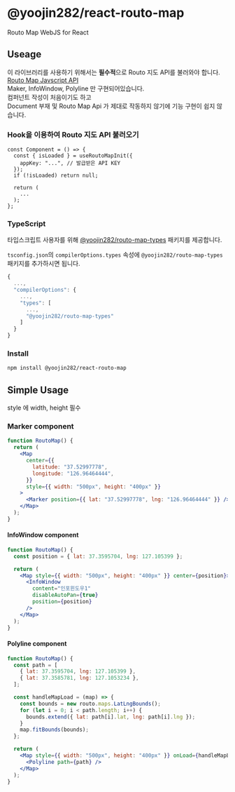 # @yoojin282/react-routo-map

Routo Map WebJS for React

## Useage

이 라이브러리를 사용하기 위해서는 **필수적**으로 Routo 지도 API를 불러와야 합니다.<br>
[Routo Map Javscript API](https://www.routo.com/developers/web_js/start.html)<br>
Maker, InfoWindow, Polyline 만 구현되어있습니다.<br>
컴퍼넌트 작성이 처음이기도 하고 <br>
Document 부재 및 Routo Map Api 가 제대로 작동하지 않기에 기능 구현이 쉽지 않습니다.

### Hook을 이용하여 Routo 지도 API 불러오기

```tsx
const Component = () => {
  const { isLoaded } = useRoutoMapInit({
    appKey: "...", // 발급받은 API KEY
  });
  if (!isLoaded) return null;

  return (
    ...
  );
};
```

### TypeScript

타입스크립트 사용자를 위해 [@yoojin282/routo-map-types](https://github.com/yoojin282/routo-map-types) 패키지를 제공합니다.

`tsconfig.json`의 `compilerOptions.types` 속성에 `@yoojin282/routo-map-types` 패키지를 추가하시면 됩니다.

```js
{
  ...,
  "compilerOptions": {
    ...,
    "types": [
      ...,
      "@yoojin282/routo-map-types"
    ]
  }
}
```

### Install

```bash
npm install @yoojin282/react-routo-map
```

## Simple Usage

style 에 width, height 필수

### Marker component

```jsx
function RoutoMap() {
  return (
    <Map
      center={{
        latitude: "37.52997778",
        longitude: "126.96464444",
      }}
      style={{ width: "500px", height: "400px" }}
    >
      <Marker position={{ lat: "37.52997778", lng: "126.96464444" }} />
    </Map>
  );
}
```

#### InfoWindow component

```jsx
function RoutoMap() {
  const position = { lat: 37.3595704, lng: 127.105399 };

  return (
    <Map style={{ width: "500px", height: "400px" }} center={position}>
      <InfoWindow
        content="인포윈도우1"
        disableAutoPan={true}
        position={position}
      />
    </Map>
  );
}
```

#### Polyline component

```jsx
function RoutoMap() {
  const path = [
    { lat: 37.3595704, lng: 127.105399 },
    { lat: 37.3585781, lng: 127.1053234 },
  ];

  const handleMapLoad = (map) => {
    const bounds = new routo.maps.LatLngBounds();
    for (let i = 0; i < path.length; i++) {
      bounds.extend({ lat: path[i].lat, lng: path[i].lng });
    }
    map.fitBounds(bounds);
  };

  return (
    <Map style={{ width: "500px", height: "400px" }} onLoad={handleMapLoad}>
      <Polyline path={path} />
    </Map>
  );
}
```

